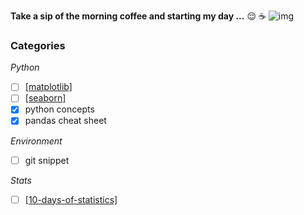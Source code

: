 **Take a sip of the morning coffee and starting my day ...** 😌 ☕
![img](https://www.educative.io/v2api/editorpage/4633464658722816/image/4844288916062208)

### Categories
*Python*
- [ ] [[matplotlib]]()
- [ ] [[seaborn]](https://seaborn.pydata.org/tutorial.html)
- [x] python concepts
- [x] pandas cheat sheet

*Environment*
- [ ] git snippet

*Stats*
- [ ] [[10-days-of-statistics]](https://www.hackerrank.com/domains/tutorials/10-days-of-statistics)



